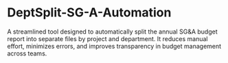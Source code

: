 # DeptSplit-SG-A-Automation
A streamlined tool designed to automatically split the annual SG&amp;A budget report into separate files by project and department. It reduces manual effort, minimizes errors, and improves transparency in budget management across teams.
